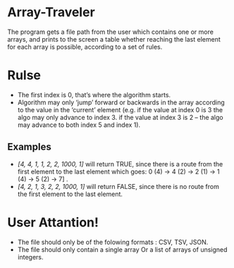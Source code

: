 # Array-Traveler
The program gets a file path from the user which contains one or more arrays, and prints to the screen a table whether reaching the last element for each array is possible, according to a set of rules.

# Rulse
* The first index is 0, that’s where the algorithm starts.
* Algorithm may only ‘jump’ forward or backwards in the array according to the value in the ‘current’ element (e.g. if the value at index 0 is 3 the algo may only advance to index 3. if the value at index 3 is 2 – the algo may advance to both index 5 and index 1).

## Examples
* *[4, 4, 1, 1, 2, 2, 1000, 1]* will return TRUE, since there is a route from the first element 
to the last element which goes: 0 (4) → 4 (2) → 2 (1) → 1 (4) → 5 (2) → 7] .
* *[4, 2, 1, 3, 2, 2, 1000, 1]* will return FALSE, since there is no route from the first 
element to the last element.

# User Attantion!    
* The file should only be of the folowing formats : CSV, TSV, JSON.
* The file should only contain a single array Or a list of arrays of unsigned integers.

